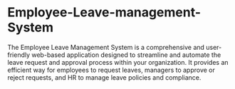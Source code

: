 # Employee-Leave-management-System
The Employee Leave Management System is a comprehensive and user-friendly web-based application designed to streamline and automate the leave request and approval process within your organization. It provides an efficient way for employees to request leaves, managers to approve or reject requests, and HR to manage leave policies and compliance.
